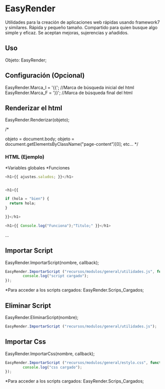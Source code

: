 # EasyRender
Utilidades para la creación de aplicaciones web rápidas usando framework7 y similares. Rápida y pequeño tamaño.
Compartido para quien busque algo simple y eficaz. Se aceptan mejoras, sujerencias y añadidos.



## Uso
<script type="text/javascript" src="recursos/modulos/EasyRender/EasyRender.js"></script>

Objeto: EasyRender;


## Configuración (Opcional)

EasyRender.Marca_I = '{{'; //Marca de búsqueda inicial del html
EasyRender.Marca_F = '}}'; //Marca de búsqueda final del html



## Renderizar el html

EasyRender.Renderizar(objeto);

/*

objeto = document.body;
objeto = document.getElementsByClassName("page-content")[0];
etc...
*/

### HTML (Ejemplo)

*Variables globales
*Funciones
```javascript
<h1>{{ ajustes.saludos; }}</h1>	 


<h1>{{ 

if (hola = "bien") {
  return hola;
}

}}</h1>	

<h1>{{ Console.log("Funciona");"Titulo;" }}</h1>	

```
...



## Importar Script

EasyRender.ImportarScript(nombre, callback);
```javascript
EasyRender.ImportarScript ("recursos/modulos/general/utilidades.js", function() {
        console.log("script cargado");
});
```
*Para acceder a los scripts cargados: EasyRender.Scrips_Cargados;


## Eliminar Script

EasyRender.EliminarScript(nombre);
```javascript
EasyRender.ImportarScript ("recursos/modulos/general/utilidades.js");
```


## Importar Css

EasyRender.ImportarCss(nombre, callback);
```javascript
EasyRender.ImportarScript ("recursos/modulos/general/estylo.css", function() {
        console.log("css cargado");
});
```
*Para acceder a los scripts cargados: EasyRender.Scrips_Cargados;










